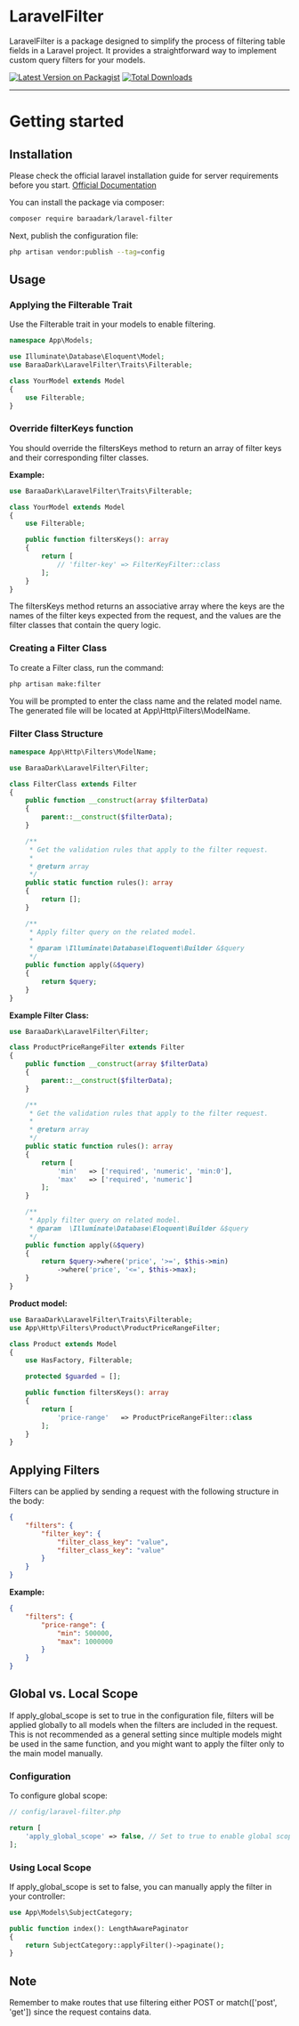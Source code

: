 # LaravelFilter
LaravelFilter is a package designed to simplify the process of filtering table fields in a Laravel project. It provides a straightforward way to implement custom query filters for your models.

[![Latest Version on Packagist](https://img.shields.io/packagist/v/baraaDark/laravel-filter.svg?style=flat-square)](https://packagist.org/packages/baraadark/laravel-filter)
[![Total Downloads](https://img.shields.io/packagist/dt/baraadark/laravel-filter.svg?style=flat-square)](https://packagist.org/packages/baraadark/laravel-filter)

----------

# Getting started

## Installation

Please check the official laravel installation guide for server requirements before you start. [Official Documentation](https://laravel.com/docs/10.x/installation)

You can install the package via composer:
``` bash
composer require baraadark/laravel-filter
```

Next, publish the configuration file:
``` bash
php artisan vendor:publish --tag=config
```

## Usage

### Applying the Filterable Trait
Use the Filterable trait in your models to enable filtering.
``` php
namespace App\Models;

use Illuminate\Database\Eloquent\Model;
use BaraaDark\LaravelFilter\Traits\Filterable;

class YourModel extends Model
{
    use Filterable;
}
```

### Override filterKeys function
You should override the filtersKeys method to return an array of filter keys and their corresponding filter classes.

**Example:** 
``` php
use BaraaDark\LaravelFilter\Traits\Filterable;

class YourModel extends Model
{
    use Filterable;

    public function filtersKeys(): array
    {
        return [
            // 'filter-key' => FilterKeyFilter::class
        ];
    }
}
```
The filtersKeys method returns an associative array where the keys are the names of the filter keys expected from the request, and the values are the filter classes that contain the query logic.

### Creating a Filter Class
To create a Filter class, run the command:
``` bash
php artisan make:filter
```
You will be prompted to enter the class name and the related model name. The generated file will be located at App\Http\Filters\ModelName.

### Filter Class Structure

``` php
namespace App\Http\Filters\ModelName;

use BaraaDark\LaravelFilter\Filter;

class FilterClass extends Filter
{
    public function __construct(array $filterData)
    {
        parent::__construct($filterData);
    }

    /**
     * Get the validation rules that apply to the filter request.
     *
     * @return array
     */
    public static function rules(): array
    {
        return [];
    }

    /**
     * Apply filter query on the related model.
     *
     * @param \Illuminate\Database\Eloquent\Builder &$query
     */
    public function apply(&$query)
    {
        return $query;
    }
}
```

**Example Filter Class:**
``` php
use BaraaDark\LaravelFilter\Filter;

class ProductPriceRangeFilter extends Filter
{
    public function __construct(array $filterData)
    {
        parent::__construct($filterData);
    }

    /**
     * Get the validation rules that apply to the filter request.
     *
     * @return array
     */
    public static function rules(): array
    {
        return [
            'min'   => ['required', 'numeric', 'min:0'],
            'max'   => ['required', 'numeric']
        ];
    }

    /**
     * Apply filter query on related model.
     * @param  \Illuminate\Database\Eloquent\Builder &$query
     */
    public function apply(&$query)
    {
        return $query->where('price', '>=', $this->min)
            ->where('price', '<=', $this->max);
    }
}
```
**Product model:**
``` php
use BaraaDark\LaravelFilter\Traits\Filterable;
use App\Http\Filters\Product\ProductPriceRangeFilter;

class Product extends Model
{
    use HasFactory, Filterable;

    protected $guarded = [];

    public function filtersKeys(): array
    {
        return [
            'price-range'   => ProductPriceRangeFilter::class
        ];
    }
}
```

## Applying Filters
Filters can be applied by sending a request with the following structure in the body:
``` json
{
    "filters": {
        "filter_key": {
            "filter_class_key": "value",
            "filter_class_key": "value"
        }
    }
}
```
**Example:**
``` json
{
    "filters": {
        "price-range": {
            "min": 500000,
            "max": 1000000
        }
    }
}
```

## Global vs. Local Scope
If apply_global_scope is set to true in the configuration file, filters will be applied globally to all models when the filters are included in the request. This is not recommended as a general setting since multiple models might be used in the same function, and you might want to apply the filter only to the main model manually.

### Configuration
To configure global scope:

``` php
// config/laravel-filter.php

return [
    'apply_global_scope' => false, // Set to true to enable global scope
];
```

### Using Local Scope
If apply_global_scope is set to false, you can manually apply the filter in your controller:

``` php
use App\Models\SubjectCategory;

public function index(): LengthAwarePaginator
{
    return SubjectCategory::applyFilter()->paginate();
}
```

## Note
Remember to make routes that use filtering either POST or match(['post', 'get']) since the request contains data.